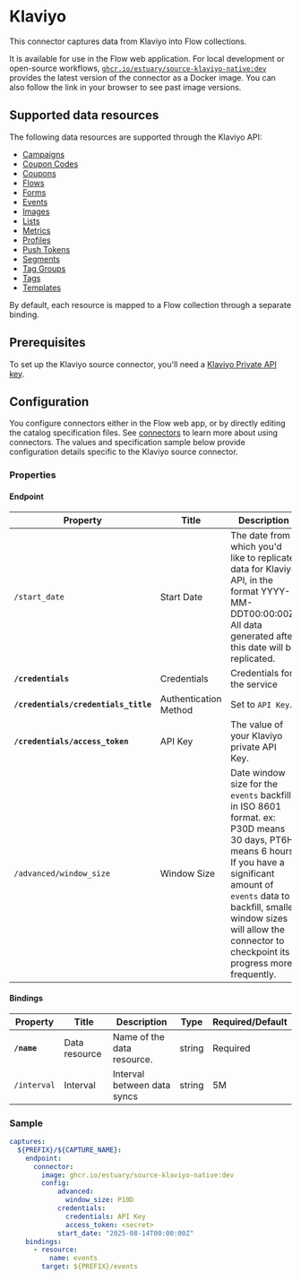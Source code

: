 # Klaviyo

This connector captures data from Klaviyo into Flow collections.

It is available for use in the Flow web application. For local development or open-source workflows, [`ghcr.io/estuary/source-klaviyo-native:dev`](https://ghcr.io/estuary/source-klaviyo-native:dev) provides the latest version of the connector as a Docker image. You can also follow the link in your browser to see past image versions.

## Supported data resources

The following data resources are supported through the Klaviyo API:

* [Campaigns](https://developers.klaviyo.com/en/reference/get_campaigns)
* [Coupon Codes](https://developers.klaviyo.com/en/reference/get_coupon_codes)
* [Coupons](https://developers.klaviyo.com/en/reference/get_coupons)
* [Flows](https://developers.klaviyo.com/en/reference/get_flows)
* [Forms](https://developers.klaviyo.com/en/reference/get_forms)
* [Events](https://developers.klaviyo.com/en/reference/get_events)
* [Images](https://developers.klaviyo.com/en/reference/get_images)
* [Lists](https://developers.klaviyo.com/en/reference/get_lists)
* [Metrics](https://developers.klaviyo.com/en/reference/get_metrics)
* [Profiles](https://developers.klaviyo.com/en/reference/get_profiles)
* [Push Tokens](https://developers.klaviyo.com/en/reference/get_push_tokens)
* [Segments](https://developers.klaviyo.com/en/reference/get_segments)
* [Tag Groups](https://developers.klaviyo.com/en/reference/get_tag_groups)
* [Tags](https://developers.klaviyo.com/en/reference/get_tags)
* [Templates](https://developers.klaviyo.com/en/reference/get_templates)

By default, each resource is mapped to a Flow collection through a separate binding.

## Prerequisites

To set up the Klaviyo source connector, you'll need a [Klaviyo Private API key](https://help.klaviyo.com/hc/en-us/articles/115005062267-How-to-Manage-Your-Account-s-API-Keys#your-private-api-keys3).

## Configuration

You configure connectors either in the Flow web app, or by directly editing the catalog specification files.
See [connectors](../../../concepts/connectors.md#using-connectors) to learn more about using connectors. The values and specification sample below provide configuration details specific to the Klaviyo source connector.

### Properties

#### Endpoint

| Property | Title | Description | Type | Required/Default |
|---|---|---|---|---|
| `/start_date` | Start Date | The date from which you&#x27;d like to replicate data for Klaviyo API, in the format YYYY-MM-DDT00:00:00Z. All data generated after this date will be replicated. | string | 30 days before the present |
| **`/credentials`** | Credentials | Credentials for the service | object |  |
| **`/credentials/credentials_title`** | Authentication Method | Set to `API Key`. | string | Required |
| **`/credentials/access_token`** | API Key | The value of your Klaviyo private API Key. | string | Required |
| `/advanced/window_size` | Window Size | Date window size for the `events` backfill in ISO 8601 format. ex: P30D means 30 days, PT6H means 6 hours. If you have a significant amount of `events` data to backfill, smaller window sizes will allow the connector to checkpoint its progress more frequently. | string | P30D |


#### Bindings

| Property | Title | Description | Type | Required/Default |
|---|---|---|---|---|
| **`/name`** | Data resource | Name of the data resource. | string | Required |
| `/interval` | Interval | Interval between data syncs | string | 5M |

### Sample

```yaml
captures:
  ${PREFIX}/${CAPTURE_NAME}:
    endpoint:
      connector:
        image: ghcr.io/estuary/source-klaviyo-native:dev
        config:
            advanced:
              window_size: P10D
            credentials:
              credentials: API Key
              access_token: <secret>
            start_date: "2025-08-14T00:00:00Z"
    bindings:
      - resource:
          name: events
        target: ${PREFIX}/events
```
